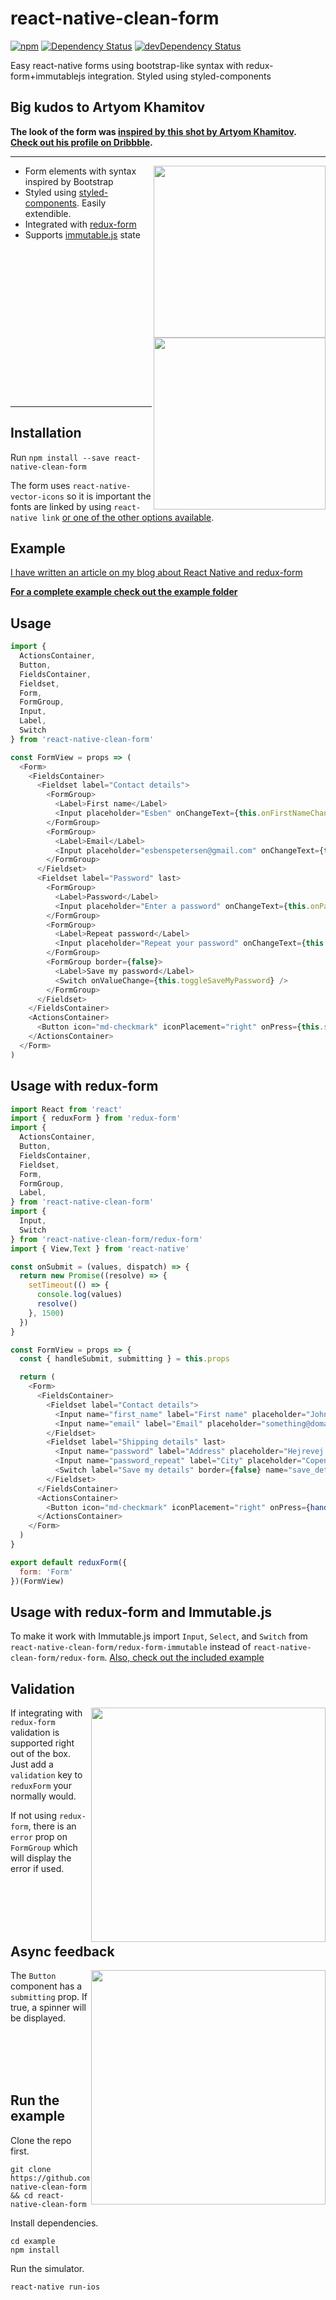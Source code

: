 # react-native-clean-form

[![npm](https://img.shields.io/npm/dy/react-native-clean-form.svg)](https://www.npmjs.com/package/react-native-clean-form)
[![Dependency Status](https://david-dm.org/esbenp/react-native-clean-form.svg)](https://david-dm.org/esbenp/react-native-clean-form)
[![devDependency Status](https://david-dm.org/esbenp/react-native-clean-form/dev-status.svg)](https://david-dm.org/esbenp/react-native-clean-form#info=devDependencies&view=table)

Easy react-native forms using bootstrap-like syntax with redux-form+immutablejs integration. Styled using styled-components

## Big kudos to Artyom Khamitov

**The look of the form was [inspired by this shot by Artyom Khamitov](https://dribbble.com/shots/3151351-Checkout-form).
[Check out his profile on Dribbble](https://dribbble.com/gmax).**

---

<img align="right" src="docs/stacked.jpg" width="275">
<img align="right" src="docs/normal.jpg" width="275">

* Form elements with syntax inspired by Bootstrap
* Styled using [styled-components](https://github.com/styled-components/styled-components). Easily extendible.
* Integrated with [redux-form](https://github.com/erikras/redux-form)
* Supports [immutable.js](https://github.com/facebook/immutable-js) state

<br><br><br><br><br><br><br><br><br><br><br><br><br><br>

---

## Installation

Run `npm install --save react-native-clean-form`

The form uses `react-native-vector-icons` so it is important the fonts are linked by using `react-native link` 
[or one of the other options available](https://github.com/oblador/react-native-vector-icons#ios).

## Example

[I have written an article on my blog about React Native and redux-form](http://esbenp.github.io/2017/01/06/react-native-redux-form-immutable-styled-components/)

**[For a complete example check out the example folder](https://github.com/esbenp/react-native-clean-form/tree/master/example)**

## Usage

```javascript
import {
  ActionsContainer,
  Button,
  FieldsContainer,
  Fieldset,
  Form,
  FormGroup,
  Input,
  Label,
  Switch
} from 'react-native-clean-form'

const FormView = props => (
  <Form>
    <FieldsContainer>
      <Fieldset label="Contact details">
        <FormGroup>
          <Label>First name</Label>
          <Input placeholder="Esben" onChangeText={this.onFirstNameChange} />
        </FormGroup>
        <FormGroup>
          <Label>Email</Label>
          <Input placeholder="esbenspetersen@gmail.com" onChangeText={this.onEmailChange} />
        </FormGroup>
      </Fieldset>
      <Fieldset label="Password" last>
        <FormGroup>
          <Label>Password</Label>
          <Input placeholder="Enter a password" onChangeText={this.onPasswordChange} />
        </FormGroup>
        <FormGroup>
          <Label>Repeat password</Label>
          <Input placeholder="Repeat your password" onChangeText={this.onRepeatPasswordChange} />
        </FormGroup>
        <FormGroup border={false}>
          <Label>Save my password</Label>
          <Switch onValueChange={this.toggleSaveMyPassword} />
        </FormGroup>     
      </Fieldset>
    </FieldsContainer>
    <ActionsContainer>
      <Button icon="md-checkmark" iconPlacement="right" onPress={this.save}>Save</Button>
    </ActionsContainer>
  </Form>
)
```

## Usage with redux-form

```javascript
import React from 'react'
import { reduxForm } from 'redux-form'
import {
  ActionsContainer,
  Button,
  FieldsContainer,
  Fieldset,
  Form,
  FormGroup,
  Label,
} from 'react-native-clean-form'
import {
  Input,
  Switch
} from 'react-native-clean-form/redux-form'
import { View,Text } from 'react-native'

const onSubmit = (values, dispatch) => {
  return new Promise((resolve) => {
    setTimeout(() => {
      console.log(values)
      resolve()
    }, 1500)
  })
}

const FormView = props => {
  const { handleSubmit, submitting } = this.props

  return (
    <Form>
      <FieldsContainer>
        <Fieldset label="Contact details">
          <Input name="first_name" label="First name" placeholder="John" />
          <Input name="email" label="Email" placeholder="something@domain.com" />
        </Fieldset>
        <Fieldset label="Shipping details" last>
          <Input name="password" label="Address" placeholder="Hejrevej 33" />
          <Input name="password_repeat" label="City" placeholder="Copenhagen" />
          <Switch label="Save my details" border={false} name="save_details" />
        </Fieldset>
      </FieldsContainer>
      <ActionsContainer>
        <Button icon="md-checkmark" iconPlacement="right" onPress={handleSubmit(onSubmit)} submitting={submitting}>Save</Button>
      </ActionsContainer>
    </Form>
  )
}

export default reduxForm({
  form: 'Form'
})(FormView)
```

## Usage with redux-form and Immutable.js

To make it work with Immutable.js import `Input`, `Select`, and `Switch` from `react-native-clean-form/redux-form-immutable` 
instead of `react-native-clean-form/redux-form`. 
[Also, check out the included example](https://github.com/esbenp/react-native-clean-form/tree/master/example)

## Validation

<img align="right" src="docs/validation.jpg" width="375">

If integrating with `redux-form` validation is supported right out of the box. Just add a `validation` key to `reduxForm` 
your normally would.

If not using `redux-form`, there is an `error` prop on `FormGroup` which will display the error if used.

<br><br><br><br>

## Async feedback

<img align="right" src="docs/async_feedback.jpg" width="375">

The `Button` component has a `submitting` prop. If true, a spinner will be displayed.

<br><br><br><br>

## Run the example

Clone the repo first.

```
git clone https://github.com/esbenp/react-native-clean-form && cd react-native-clean-form
```

Install dependencies.

```
cd example
npm install
```

Run the simulator.

```
react-native run-ios
```
